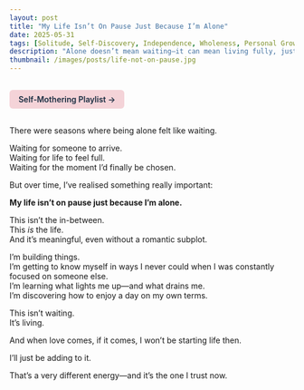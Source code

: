 ```yaml
---
layout: post
title: "My Life Isn’t On Pause Just Because I’m Alone"
date: 2025-05-31
tags: [Solitude, Self-Discovery, Independence, Wholeness, Personal Growth]
description: "Alone doesn’t mean waiting—it can mean living fully, just differently."
thumbnail: /images/posts/life-not-on-pause.jpg
---
```


<a href="https://music.youtube.com/playlist?list=PLuO5E1rh5RqIzePJeOjdXo62gwnYJ748_&si=NvtF0mzI9Sx2IoPu&shuffle=1" 
   target="_blank" 
   class="back-button"
   style="display:inline-block; margin: 1rem auto; background-color: #F4D3D8; color: #1A2D41; padding: 0.5rem 1rem; border-radius: 6px; font-weight: 600; text-decoration: none;">
  Self‑Mothering Playlist →
</a>

There were seasons where being alone felt like waiting.

Waiting for someone to arrive.  
Waiting for life to feel full.  
Waiting for the moment I’d finally be chosen.

But over time, I’ve realised something really important:

**My life isn’t on pause just because I’m alone.**

This isn’t the in-between.  
This *is* the life.  
And it’s meaningful, even without a romantic subplot.

I’m building things.  
I’m getting to know myself in ways I never could when I was constantly focused on someone else.  
I’m learning what lights me up—and what drains me.  
I’m discovering how to enjoy a day on my own terms.

This isn’t waiting.  
It’s living.

And when love comes, if it comes, I won’t be starting life then.

I’ll just be adding to it.

That’s a very different energy—and it’s the one I trust now.
